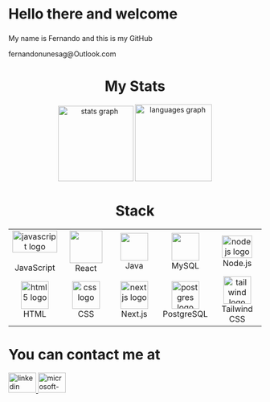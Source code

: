 <h1 align="left">Hello there and welcome</h2>

###

<p align="left">My name is Fernando and this is my GitHub</p>
<p align="left">fernandonunesag@Outlook.com</p>





<h1 align="center">My Stats</h2>



<div align="center">
  <img src="https://github-readme-stats.vercel.app/api?username=FernandoNunesAguiar&hide_title=false&hide_rank=false&show_icons=true&include_all_commits=true&count_private=true&disable_animations=false&theme=ayu-mirage&locale=en&hide_border=false&order=1" height="150" alt="stats graph"  />
  <img src="https://github-readme-stats.vercel.app/api/top-langs?username=FernandoNunesAguiar&locale=en&hide_title=false&layout=compact&card_width=320&langs_count=5&theme=ayu-mirage&hide_border=false&order=2" height="153" alt="languages graph"  />
</div>


<h1 align="center">Stack</h2>


<table align ="center" width="96">
  <tr>
    <td align="center" width="96">
      <div width="55" height="65" style="object-fit: cover">
      <img src="https://techstack-generator.vercel.app/js-icon.svg" width="100%" height="100%" alt="javascript logo"  />
      </div>
      <br>JavaScript
    </td>
    <td align="center" width="96">
      <img src="https://techstack-generator.vercel.app/react-icon.svg" width="65" height="65  alt="react logo"  />
      <br>React
    </td>
     <td align="center" width="96">
      <img src="https://techstack-generator.vercel.app/java-icon.svg" width="55" height="55 alt="java logo"  />
      <br>Java
     </td>
     <td align="center" width="96">
        <img src="https://techstack-generator.vercel.app/mysql-icon.svg"  width="55" height="55 alt="mysql logo""
        <br>MySQL
     </td>
     <td align="center" width="96">
      <img src="https://www.vectorlogo.zone/logos/nodejs/nodejs-ar21.svg" height="45" width="60" alt="nodejs logo"  />
      <br>Node.js
     </td>
    </tr>
    <tr>
     <td align="center" width="96">
      <img src="https://www.vectorlogo.zone/logos/w3_html5/w3_html5-icon.svg" height="55" width="55" alt="html5 logo"  />
      <br>HTML
     </td>
     <td align="center" width="96">
        <img src="https://www.vectorlogo.zone/logos/w3_css/w3_css-icon~old.svg" width="55" height="55" alt="css logo"/>
        <br>CSS
     </td>
     <td align="center" width="96">
      <img src="https://www.vectorlogo.zone/logos/nextjs/nextjs-icon.svg" height="55" width="55" alt="nextjs logo" />
      <br>Next.js
     </td>
     <td align="center" width="96">
       <img src="https://www.vectorlogo.zone/logos/postgresql/postgresql-icon.svg" height="55" width="55" alt="postgres logo" />
       <br>PostgreSQL
     </td>
    <td align="center" width="96"> 
      <img src="https://www.vectorlogo.zone/logos/tailwindcss/tailwindcss-icon.svg" height="55" width="55" alt="tailwind logo"/>
      <br>Tailwind CSS
    </td>
  </tr>
</table>


<h1 align="left">You can contact me at</h2>


<div align="left">
  <a href="https://www.linkedin.com/in/fernandonunesdeaguiar" target="_blank">
    <img src="https://raw.githubusercontent.com/maurodesouza/profile-readme-generator/master/src/assets/icons/social/linkedin/default.svg" width="55" height="40" alt="linkedin logo"  />
  </a>
  <a href="fernandonunesag@outlook.com" target="_blank">
    <img src="https://raw.githubusercontent.com/maurodesouza/profile-readme-generator/master/src/assets/icons/social/microsoft-outlook/default.svg" width="55" height="40" alt="microsoft-outlook logo"  />
  </a>
</div>

###
